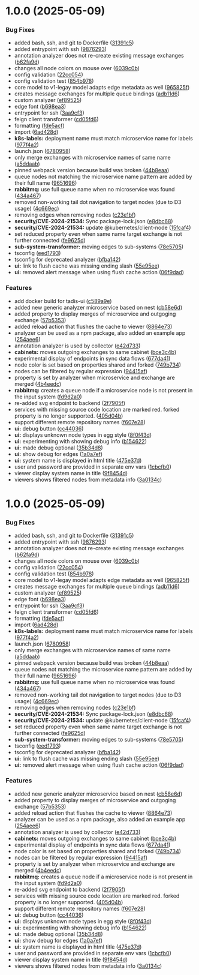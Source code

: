 # 1.0.0 (2025-05-09)


### Bug Fixes

* added bash, ssh, and git to Dockerfile ([31391c5](https://github.com/BlacCello/microservice-visualization/commit/31391c5611a3b748043c86828dddeaa9e865494c))
* added entrypoint with ssh ([9876293](https://github.com/BlacCello/microservice-visualization/commit/9876293083cc5ef2a9fd36a44f6c0e3df7e8e06f))
* annotation analyzer does not re-create existing message exchanges ([b62fa9d](https://github.com/BlacCello/microservice-visualization/commit/b62fa9d6cc5846c06a8d1b5f7ef3a9761b3737a4))
* changes all node colors on mouse over ([6039c0b](https://github.com/BlacCello/microservice-visualization/commit/6039c0b152f27385c3d061387bdb463b9adfcd3e))
* config validation ([22cc054](https://github.com/BlacCello/microservice-visualization/commit/22cc05494980783f1217df499bf64952a22ccded))
* config validation test ([854b978](https://github.com/BlacCello/microservice-visualization/commit/854b9786aaf4c4c7da2c7ec416e2d46bc735cadc))
* core model to v1-legay model adapts edge metadata as well ([965825f](https://github.com/BlacCello/microservice-visualization/commit/965825fd0bc7f0cb211ba7647f42d40c302072ed))
* creates message exchanges for multiple queue bindings ([adb11d6](https://github.com/BlacCello/microservice-visualization/commit/adb11d6a64e2e1cd2393c36d9b776280dcc1486e))
* custom analyzer ([ef89525](https://github.com/BlacCello/microservice-visualization/commit/ef895250e281472f73161d5ce642f52ef5a20d71))
* edge font ([b698ea3](https://github.com/BlacCello/microservice-visualization/commit/b698ea31307b3e456d5c5e5494cadc814bb8cf23))
* entrypoint for ssh ([3aa9cf3](https://github.com/BlacCello/microservice-visualization/commit/3aa9cf3c9dd418cccef9fcb10e2d195a14650857))
* feign client transformer ([cd05fd6](https://github.com/BlacCello/microservice-visualization/commit/cd05fd6cef0bd323e69649e1fe170ef60e618258))
* formatting ([fde5acf](https://github.com/BlacCello/microservice-visualization/commit/fde5acf51b953b61d2d37e4b9b33e2eeae5ff408))
* import ([6ad428d](https://github.com/BlacCello/microservice-visualization/commit/6ad428d2ca32eff374aeb479c382cef19c86ba3a))
* **k8s-labels:** deployment name must match microservice name for labels ([977f4a2](https://github.com/BlacCello/microservice-visualization/commit/977f4a2842941850349a983fb480ecb2e040256a))
* launch.json ([6780958](https://github.com/BlacCello/microservice-visualization/commit/6780958861bd26610246ec7e43f5d369a7151ea8))
* only merge exchanges with microservice names of same name ([a5ddaab](https://github.com/BlacCello/microservice-visualization/commit/a5ddaabab909a792bf2c3a8d1646632882ed77d6))
* pinned webpack version because build was broken ([44b8eaa](https://github.com/BlacCello/microservice-visualization/commit/44b8eaa5e49b4b1e4b72e91f420f9abd0808ac0f))
* queue nodes not matching the microservice name pattern are added by their full name ([9651696](https://github.com/BlacCello/microservice-visualization/commit/965169646c2e5ae9f74bcd1e34c33b071e7df934))
* **rabbitmq:** use full queue name when no microservice was found ([434a467](https://github.com/BlacCello/microservice-visualization/commit/434a4678236caadcd055606c46622de9258e2bb5))
* removed non-working tail dot navigation to target nodes (due to D3 usage) ([4c669ec](https://github.com/BlacCello/microservice-visualization/commit/4c669ec39532efd577166a909582a55487c679c5))
* removing edges when removing nodes ([c23e1bf](https://github.com/BlacCello/microservice-visualization/commit/c23e1bf2e177c94a6e00a914ae6457a9dcc9f8d8))
* **security/CVE-2024-21534:** Sync package-lock.json ([e8dbc68](https://github.com/BlacCello/microservice-visualization/commit/e8dbc68a7f58947b7658d251a275c558e5f11c46))
* **security/CVE-2024-21534:** update @kubernetes/client-node ([15fcaf4](https://github.com/BlacCello/microservice-visualization/commit/15fcaf448fb7bdd1b90accd5676de5047439f7c5))
* set reduced property even when same name target exchange is not further connected ([fe9625d](https://github.com/BlacCello/microservice-visualization/commit/fe9625d7241f7823e740e116d83283fd2ed27166))
* **sub-system-transformer:** moving edges to sub-systems ([78e5705](https://github.com/BlacCello/microservice-visualization/commit/78e5705ceb8f908b311b4e8565e201ef48865d85))
* tsconfig ([eed1793](https://github.com/BlacCello/microservice-visualization/commit/eed179380580f9735ee8aa0de81d29c604030284))
* tsconfig for deprecated analyzer ([bfba142](https://github.com/BlacCello/microservice-visualization/commit/bfba1427417f75de68e2a0ce80e4a589ff4b51ec))
* **ui:** link to flush cache was missing ending slash ([55e95ee](https://github.com/BlacCello/microservice-visualization/commit/55e95ee7c36ae8b69cf2b4080c530b24c6e37403))
* **ui:** removed alert message when using flush cache action ([06f9dad](https://github.com/BlacCello/microservice-visualization/commit/06f9dadb5bc0e58e6eac9b47fc6e76af01b5377d))


### Features

* add docker build for tadis-ui ([c589a9e](https://github.com/BlacCello/microservice-visualization/commit/c589a9ec5252100700e12cd94aa9fc4f34c9ca8f))
* added new generic analyzer microservice based on nest ([cb58e6d](https://github.com/BlacCello/microservice-visualization/commit/cb58e6d350d6676b70b500ee10ba4d185ff147f3))
* added property <reduced> to display merges of microservice and outgoging exchange ([57b5353](https://github.com/BlacCello/microservice-visualization/commit/57b5353b4dc3e56d8d80cc417bcb136aa8c84cfd))
* added reload action that flushes the cache to viewer ([8864e73](https://github.com/BlacCello/microservice-visualization/commit/8864e735abb3882cc6f8958ed7fa9bcf987089a3))
* analyzer can be used as a npm package, also added an example app ([254aee6](https://github.com/BlacCello/microservice-visualization/commit/254aee6fffd24468da418810d73b6592835ef799))
* annotation analyzer is used by collector ([e42d733](https://github.com/BlacCello/microservice-visualization/commit/e42d7339ecde841159e1acb52b6405294413d41c))
* **cabinets:** moves outgoing exchanges to same cabinet ([bce3c4b](https://github.com/BlacCello/microservice-visualization/commit/bce3c4b371bb7978336bdbbfefda351ca6bd2a06))
* experimental display of endpoints in sync data flows ([677da41](https://github.com/BlacCello/microservice-visualization/commit/677da41fa5f523e5e63887ff7c2d33b8823e0476))
* node color is set based on properties shared and forked ([749b734](https://github.com/BlacCello/microservice-visualization/commit/749b734fa921199390427a2380dc14cc11721456))
* nodes can be filtered by regular expression ([94415af](https://github.com/BlacCello/microservice-visualization/commit/94415afec1fdef1cbfcb81e2eea2ba34f15c53d5))
* property <reduced> is set by analyzer when microservice and exchange are merged ([4b4eedc](https://github.com/BlacCello/microservice-visualization/commit/4b4eedcea4fec86bad942b10370754414c26a773))
* **rabbitmq:** creates a queue node if a microservice node is not present in the input system ([fd9d2a0](https://github.com/BlacCello/microservice-visualization/commit/fd9d2a05981d5051b7d9c32e5e63fadb88cb79c3))
* re-added svg endpoint to backend ([2f7905f](https://github.com/BlacCello/microservice-visualization/commit/2f7905ffac5be09bfb9a713e2e16dc9978a1ff12))
* services with missing source code location are marked red. forked property is no longer supported. ([405d04b](https://github.com/BlacCello/microservice-visualization/commit/405d04bd2b26e56c5c0fd6a9c719a781fae70636))
* support different remote repository names ([f607e28](https://github.com/BlacCello/microservice-visualization/commit/f607e287d4d76e41eb48c9a20f24182d8383918a))
* **ui:** debug button ([cc44036](https://github.com/BlacCello/microservice-visualization/commit/cc44036c92ec2168355f47a554e903fb530637a3))
* **ui:** displays unknown node types in egg style ([8f0f43d](https://github.com/BlacCello/microservice-visualization/commit/8f0f43d8cf78e2382c5dd4aaa1fab0d41b0524e5))
* **ui:** experimenting with showing debug info ([b154622](https://github.com/BlacCello/microservice-visualization/commit/b154622ec3152a169ac6672f7a6005c4b8c84006))
* **ui:** made debug optional ([35b34d8](https://github.com/BlacCello/microservice-visualization/commit/35b34d8ba8812b1306cb58f9f17c01e12bfee07a))
* **ui:** show debug for edges ([1a0a7ef](https://github.com/BlacCello/microservice-visualization/commit/1a0a7ef8d7f99a68163158649048512c78798252))
* **ui:** system name is displayed in html title ([475e37d](https://github.com/BlacCello/microservice-visualization/commit/475e37db94b017781dc0f9cf3aa4e34aa03aeb82))
* user and password are provided in separate env vars ([1cbcfb0](https://github.com/BlacCello/microservice-visualization/commit/1cbcfb05cf5fe1c200f2c665213f86525d227238))
* viewer display system name in title ([9f8454d](https://github.com/BlacCello/microservice-visualization/commit/9f8454d1eeb099b324bb35256cdc5ca9ce368c13))
* viewers shows filtered nodes from metadata info ([3a0134c](https://github.com/BlacCello/microservice-visualization/commit/3a0134c3446fd09684f1f42a36ef791593e4e33c))

# 1.0.0 (2025-05-09)


### Bug Fixes

* added bash, ssh, and git to Dockerfile ([31391c5](https://github.com/BlacCello/microservice-visualization/commit/31391c5611a3b748043c86828dddeaa9e865494c))
* added entrypoint with ssh ([9876293](https://github.com/BlacCello/microservice-visualization/commit/9876293083cc5ef2a9fd36a44f6c0e3df7e8e06f))
* annotation analyzer does not re-create existing message exchanges ([b62fa9d](https://github.com/BlacCello/microservice-visualization/commit/b62fa9d6cc5846c06a8d1b5f7ef3a9761b3737a4))
* changes all node colors on mouse over ([6039c0b](https://github.com/BlacCello/microservice-visualization/commit/6039c0b152f27385c3d061387bdb463b9adfcd3e))
* config validation ([22cc054](https://github.com/BlacCello/microservice-visualization/commit/22cc05494980783f1217df499bf64952a22ccded))
* config validation test ([854b978](https://github.com/BlacCello/microservice-visualization/commit/854b9786aaf4c4c7da2c7ec416e2d46bc735cadc))
* core model to v1-legay model adapts edge metadata as well ([965825f](https://github.com/BlacCello/microservice-visualization/commit/965825fd0bc7f0cb211ba7647f42d40c302072ed))
* creates message exchanges for multiple queue bindings ([adb11d6](https://github.com/BlacCello/microservice-visualization/commit/adb11d6a64e2e1cd2393c36d9b776280dcc1486e))
* custom analyzer ([ef89525](https://github.com/BlacCello/microservice-visualization/commit/ef895250e281472f73161d5ce642f52ef5a20d71))
* edge font ([b698ea3](https://github.com/BlacCello/microservice-visualization/commit/b698ea31307b3e456d5c5e5494cadc814bb8cf23))
* entrypoint for ssh ([3aa9cf3](https://github.com/BlacCello/microservice-visualization/commit/3aa9cf3c9dd418cccef9fcb10e2d195a14650857))
* feign client transformer ([cd05fd6](https://github.com/BlacCello/microservice-visualization/commit/cd05fd6cef0bd323e69649e1fe170ef60e618258))
* formatting ([fde5acf](https://github.com/BlacCello/microservice-visualization/commit/fde5acf51b953b61d2d37e4b9b33e2eeae5ff408))
* import ([6ad428d](https://github.com/BlacCello/microservice-visualization/commit/6ad428d2ca32eff374aeb479c382cef19c86ba3a))
* **k8s-labels:** deployment name must match microservice name for labels ([977f4a2](https://github.com/BlacCello/microservice-visualization/commit/977f4a2842941850349a983fb480ecb2e040256a))
* launch.json ([6780958](https://github.com/BlacCello/microservice-visualization/commit/6780958861bd26610246ec7e43f5d369a7151ea8))
* only merge exchanges with microservice names of same name ([a5ddaab](https://github.com/BlacCello/microservice-visualization/commit/a5ddaabab909a792bf2c3a8d1646632882ed77d6))
* pinned webpack version because build was broken ([44b8eaa](https://github.com/BlacCello/microservice-visualization/commit/44b8eaa5e49b4b1e4b72e91f420f9abd0808ac0f))
* queue nodes not matching the microservice name pattern are added by their full name ([9651696](https://github.com/BlacCello/microservice-visualization/commit/965169646c2e5ae9f74bcd1e34c33b071e7df934))
* **rabbitmq:** use full queue name when no microservice was found ([434a467](https://github.com/BlacCello/microservice-visualization/commit/434a4678236caadcd055606c46622de9258e2bb5))
* removed non-working tail dot navigation to target nodes (due to D3 usage) ([4c669ec](https://github.com/BlacCello/microservice-visualization/commit/4c669ec39532efd577166a909582a55487c679c5))
* removing edges when removing nodes ([c23e1bf](https://github.com/BlacCello/microservice-visualization/commit/c23e1bf2e177c94a6e00a914ae6457a9dcc9f8d8))
* **security/CVE-2024-21534:** Sync package-lock.json ([e8dbc68](https://github.com/BlacCello/microservice-visualization/commit/e8dbc68a7f58947b7658d251a275c558e5f11c46))
* **security/CVE-2024-21534:** update @kubernetes/client-node ([15fcaf4](https://github.com/BlacCello/microservice-visualization/commit/15fcaf448fb7bdd1b90accd5676de5047439f7c5))
* set reduced property even when same name target exchange is not further connected ([fe9625d](https://github.com/BlacCello/microservice-visualization/commit/fe9625d7241f7823e740e116d83283fd2ed27166))
* **sub-system-transformer:** moving edges to sub-systems ([78e5705](https://github.com/BlacCello/microservice-visualization/commit/78e5705ceb8f908b311b4e8565e201ef48865d85))
* tsconfig ([eed1793](https://github.com/BlacCello/microservice-visualization/commit/eed179380580f9735ee8aa0de81d29c604030284))
* tsconfig for deprecated analyzer ([bfba142](https://github.com/BlacCello/microservice-visualization/commit/bfba1427417f75de68e2a0ce80e4a589ff4b51ec))
* **ui:** link to flush cache was missing ending slash ([55e95ee](https://github.com/BlacCello/microservice-visualization/commit/55e95ee7c36ae8b69cf2b4080c530b24c6e37403))
* **ui:** removed alert message when using flush cache action ([06f9dad](https://github.com/BlacCello/microservice-visualization/commit/06f9dadb5bc0e58e6eac9b47fc6e76af01b5377d))


### Features

* added new generic analyzer microservice based on nest ([cb58e6d](https://github.com/BlacCello/microservice-visualization/commit/cb58e6d350d6676b70b500ee10ba4d185ff147f3))
* added property <reduced> to display merges of microservice and outgoging exchange ([57b5353](https://github.com/BlacCello/microservice-visualization/commit/57b5353b4dc3e56d8d80cc417bcb136aa8c84cfd))
* added reload action that flushes the cache to viewer ([8864e73](https://github.com/BlacCello/microservice-visualization/commit/8864e735abb3882cc6f8958ed7fa9bcf987089a3))
* analyzer can be used as a npm package, also added an example app ([254aee6](https://github.com/BlacCello/microservice-visualization/commit/254aee6fffd24468da418810d73b6592835ef799))
* annotation analyzer is used by collector ([e42d733](https://github.com/BlacCello/microservice-visualization/commit/e42d7339ecde841159e1acb52b6405294413d41c))
* **cabinets:** moves outgoing exchanges to same cabinet ([bce3c4b](https://github.com/BlacCello/microservice-visualization/commit/bce3c4b371bb7978336bdbbfefda351ca6bd2a06))
* experimental display of endpoints in sync data flows ([677da41](https://github.com/BlacCello/microservice-visualization/commit/677da41fa5f523e5e63887ff7c2d33b8823e0476))
* node color is set based on properties shared and forked ([749b734](https://github.com/BlacCello/microservice-visualization/commit/749b734fa921199390427a2380dc14cc11721456))
* nodes can be filtered by regular expression ([94415af](https://github.com/BlacCello/microservice-visualization/commit/94415afec1fdef1cbfcb81e2eea2ba34f15c53d5))
* property <reduced> is set by analyzer when microservice and exchange are merged ([4b4eedc](https://github.com/BlacCello/microservice-visualization/commit/4b4eedcea4fec86bad942b10370754414c26a773))
* **rabbitmq:** creates a queue node if a microservice node is not present in the input system ([fd9d2a0](https://github.com/BlacCello/microservice-visualization/commit/fd9d2a05981d5051b7d9c32e5e63fadb88cb79c3))
* re-added svg endpoint to backend ([2f7905f](https://github.com/BlacCello/microservice-visualization/commit/2f7905ffac5be09bfb9a713e2e16dc9978a1ff12))
* services with missing source code location are marked red. forked property is no longer supported. ([405d04b](https://github.com/BlacCello/microservice-visualization/commit/405d04bd2b26e56c5c0fd6a9c719a781fae70636))
* support different remote repository names ([f607e28](https://github.com/BlacCello/microservice-visualization/commit/f607e287d4d76e41eb48c9a20f24182d8383918a))
* **ui:** debug button ([cc44036](https://github.com/BlacCello/microservice-visualization/commit/cc44036c92ec2168355f47a554e903fb530637a3))
* **ui:** displays unknown node types in egg style ([8f0f43d](https://github.com/BlacCello/microservice-visualization/commit/8f0f43d8cf78e2382c5dd4aaa1fab0d41b0524e5))
* **ui:** experimenting with showing debug info ([b154622](https://github.com/BlacCello/microservice-visualization/commit/b154622ec3152a169ac6672f7a6005c4b8c84006))
* **ui:** made debug optional ([35b34d8](https://github.com/BlacCello/microservice-visualization/commit/35b34d8ba8812b1306cb58f9f17c01e12bfee07a))
* **ui:** show debug for edges ([1a0a7ef](https://github.com/BlacCello/microservice-visualization/commit/1a0a7ef8d7f99a68163158649048512c78798252))
* **ui:** system name is displayed in html title ([475e37d](https://github.com/BlacCello/microservice-visualization/commit/475e37db94b017781dc0f9cf3aa4e34aa03aeb82))
* user and password are provided in separate env vars ([1cbcfb0](https://github.com/BlacCello/microservice-visualization/commit/1cbcfb05cf5fe1c200f2c665213f86525d227238))
* viewer display system name in title ([9f8454d](https://github.com/BlacCello/microservice-visualization/commit/9f8454d1eeb099b324bb35256cdc5ca9ce368c13))
* viewers shows filtered nodes from metadata info ([3a0134c](https://github.com/BlacCello/microservice-visualization/commit/3a0134c3446fd09684f1f42a36ef791593e4e33c))
